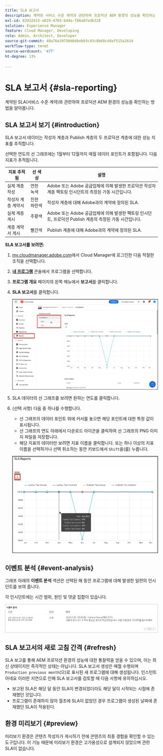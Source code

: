 ```yaml
---
title: SLA 보고서
description: 계약된 서비스 수준 계약과 관련하여 프로덕션 AEM 환경의 성능을 확인하는 방법에 대해 알아봅니다.
exl-id: 03932415-a029-4703-b44a-f86a87edb328
solution: Experience Manager
feature: Cloud Manager, Developing
role: Admin, Architect, Developer
source-git-commit: 40a76e39750d6dbeb03c43c8b68cddaf515a2614
workflow-type: tm+mt
source-wordcount: '477'
ht-degree: 13%

---
```



# SLA 보고서 {#sla-reporting}

계약된 SLA(서비스 수준 계약)와 관련하여 프로덕션 AEM 환경의 성능을 확인하는 방법을 알아봅니다.

## SLA 보고서 보기 {#introduction}

SLA 보고서 데이터는 작성자 계층과 Publish 계층의 두 프로덕션 계층에 대한 성능 지표를 추적합니다.

선택한 연도의 선 그래프에는 1월부터 12월까지 매월 데이터 포인트가 포함됩니다. 다음 지표가 추적됩니다.

| 지표 추적됨 | 선 색상 | 설명 |
| --- | --- | --- |
| 실제 계층 작성 | 연한 녹색 | Adobe 또는 Adobe 공급업체에 의해 발생한 프로덕션 작성자 계층 팩토링 인시던트의 측정된 가동 시간입니다. |
| 작성자 계층 계약서 | 진한 파란색 | 작성자 계층에 대해 Adobe과의 계약에 정의된 SLA. |
| 실제 계층 게시 | 주황색 | Adobe 또는 Adobe 공급업체에 의해 발생한 팩토링 인시던트, 프로덕션 Publish 계층의 측정된 가동 시간입니다. |
| 계층 계약서 게시 | 빨간색 | Publish 계층에 대해 Adobe과의 계약에 정의된 SLA. |

**SLA 보고서를 보려면:**

1. [my.cloudmanager.adobe.com](https://my.cloudmanager.adobe.com/)에서 Cloud Manager에 로그인한 다음 적절한 조직을 선택합니다.

1. **[내 프로그램](/help/implementing/cloud-manager/navigation.md#my-programs)** 콘솔에서 프로그램을 선택합니다.

1. **프로그램 개요** 페이지의 왼쪽 메뉴에서 **보고서**&#x200B;를 클릭합니다.

1. **SLA 보고서**&#x200B;를 클릭합니다.

   ![SLA 보고서 줄 그래프](/help/implementing/cloud-manager/assets/cm-sla-report.png)

1. SLA 데이터의 선 그래프를 보려면 원하는 연도를 클릭합니다.

1. (선택 사항) 다음 중 하나를 수행합니다.

   * 선 그래프의 데이터 포인트 위에 커서를 놓으면 해당 포인트에 대한 특정 값이 표시됩니다.
   * 선 그래프의 연도 아래에서 다운로드 아이콘을 클릭하여 선 그래프의 PNG 이미지 파일을 저장합니다.
   * 해당 지표의 데이터만 보려면 지표 이름을 클릭합니다. 또는 하나 이상의 지표 이름을 선택하거나 선택 취소하는 동안 키보드에서 `Shift`을(를) 누릅니다.

   ![세부 데이터 표시](/help/implementing/cloud-manager/assets/cm-sla-download.png)

## 이벤트 분석 {#event-analysis}

그래프 아래의 **이벤트 분석** 섹션은 선택된 해 동안 프로그램에 대해 발생한 일련의 인시던트를 보여 줍니다.

각 인시던트에는 시간 범위, 원인 및 댓글 집합이 있습니다.

![이벤트 분석 예](assets/sla-reporting-c.png)

## SLA 보고서의 새로 고침 간격 {#refresh}

SLA 보고를 통해 AEM 프로덕션 환경의 성능에 대한 통찰력을 얻을 수 있으며, 이는 최신 상태이지만 즉각적인 상태는 아닙니다. SLA 보고서 생성은 매월 수행되며 `Production previous month`(으)로 표시된 새 프로그램에 대해 생성됩니다. 인스턴트 아녜요 이러한 지연으로 인해 SLA 보고서를 검토할 때 다음 사항에 유의하십시오.

* 보고된 SLA은 해당 달 동안 SLA이 변경되었더라도 해당 달이 시작되는 시점에 존재했던 것입니다.
* 프로그램이 존재하지 않아 월초에 SLA이 없었던 경우 프로그램이 생성된 날짜에 존재했던 SLA이 적용된다.

## 환경 미리보기 {#preview}

미리보기 환경은 콘텐츠 작성자가 게시하기 전에 콘텐츠의 최종 경험을 확인할 수 있는 도구입니다. 이 기능 때문에 미리보기 환경은 고가용성으로 설계되지 않았으며 관련 SLA이 없습니다.
